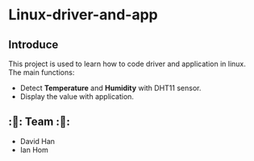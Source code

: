 # Linux-driver-and-app
## Introduce   
This project is used to learn how to code driver and application in linux.   
The main functions:   
- Detect **Temperature** and **Humidity** with DHT11 sensor.   
- Display the value with application.

## ::tada:: Team ::tada::    
- David Han
- Ian Hom
